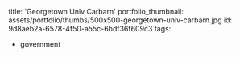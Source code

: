 title: 'Georgetown Univ Carbarn'
portfolio_thumbnail: assets/portfolio/thumbs/500x500-georgetown-univ-carbarn.jpg
id: 9d8aeb2a-6578-4f50-a55c-6bdf36f609c3
tags:
  - government